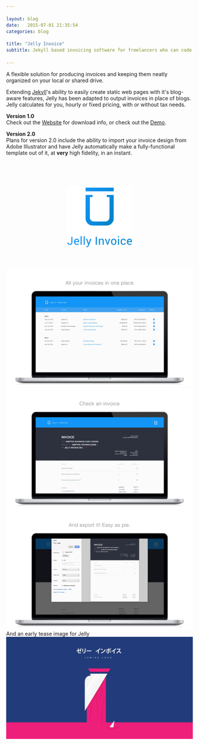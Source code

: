```yaml
---

layout: blog
date:   2015-07-01 21:35:54
categories: blog

title: "Jelly Invoice"
subtitle: Jekyll based invoicing software for freelancers who can code a bit.

---
```


A flexible solution for producing invoices and keeping them neatly organized on your local or shared drive.

Extending <a href="http://jekyllrb.com/" target="_blank">Jekyll</a>'s ability to easily create static web pages with it's blog-aware features, Jelly has been adapted to output invoices in place of blogs. Jelly calculates for you, hourly or fixed pricing, with or without tax needs.

<b>Version 1.0</b><br>
Check out the <a href="http://mrurka.github.io/jelly-invoice-website/" target="_blank">Website</a> for download info, or check out the <a href="http://mrurka.github.io/jelly-invoice/" target="_blank">Demo</a>.

<b>Version 2.0</b><br>
Plans for version 2.0 include the ability to import your invoice design from Adobe Illustrator and have Jelly automatically make a fully-functional template out of it, at <b>very</b> high fidelity, in an instant.

<br>

<img class="item w2" src="../img/port/norm/jelly-logo.png" alt="Jelly Invoice Logo" style="display:block; width:180px; height:auto; margin:50px auto 50px auto;"/>
<img class="item w1" src="../img/port/norm/jelly-invoice-screen1.jpg" alt="Preview of Jelly Invoice's Index of Invoices"/>
<img class="item w1" src="../img/port/norm/jelly-invoice-screen2.jpg" alt="Preview of Jelly Invoice Invoice Page"/>
<img class="item w1" src="../img/port/norm/jelly-invoice-screen3.jpg" alt="Preview of Jelly Invoice Exporting an invoice"/>

<br>
And an early tease image for Jelly
<img class="item w1" src="../img/port/norm/jelly-invoice-wide.jpg" alt="Promo photo for Jelly Invoice"/>
